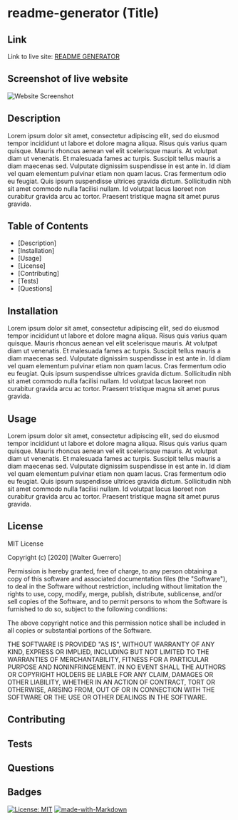 # readme-generator (Title)


## Link
Link to live site: [README GENERATOR](https://  )

## Screenshot of live website

![Website Screenshot](https:// )

## Description

Lorem ipsum dolor sit amet, consectetur adipiscing elit, sed do eiusmod tempor incididunt ut labore et dolore magna aliqua. Risus quis varius quam quisque. Mauris rhoncus aenean vel elit scelerisque mauris. At volutpat diam ut venenatis. Et malesuada fames ac turpis. Suscipit tellus mauris a diam maecenas sed. Vulputate dignissim suspendisse in est ante in. Id diam vel quam elementum pulvinar etiam non quam lacus. Cras fermentum odio eu feugiat. Quis ipsum suspendisse ultrices gravida dictum. Sollicitudin nibh sit amet commodo nulla facilisi nullam. Id volutpat lacus laoreet non curabitur gravida arcu ac tortor. Praesent tristique magna sit amet purus gravida.

## Table of Contents

- [Description]
- [Installation]
- [Usage]
- [License]
- [Contributing]
- [Tests]
- [Questions]

## Installation

Lorem ipsum dolor sit amet, consectetur adipiscing elit, sed do eiusmod tempor incididunt ut labore et dolore magna aliqua. Risus quis varius quam quisque. Mauris rhoncus aenean vel elit scelerisque mauris. At volutpat diam ut venenatis. Et malesuada fames ac turpis. Suscipit tellus mauris a diam maecenas sed. Vulputate dignissim suspendisse in est ante in. Id diam vel quam elementum pulvinar etiam non quam lacus. Cras fermentum odio eu feugiat. Quis ipsum suspendisse ultrices gravida dictum. Sollicitudin nibh sit amet commodo nulla facilisi nullam. Id volutpat lacus laoreet non curabitur gravida arcu ac tortor. Praesent tristique magna sit amet purus gravida.

## Usage

Lorem ipsum dolor sit amet, consectetur adipiscing elit, sed do eiusmod tempor incididunt ut labore et dolore magna aliqua. Risus quis varius quam quisque. Mauris rhoncus aenean vel elit scelerisque mauris. At volutpat diam ut venenatis. Et malesuada fames ac turpis. Suscipit tellus mauris a diam maecenas sed. Vulputate dignissim suspendisse in est ante in. Id diam vel quam elementum pulvinar etiam non quam lacus. Cras fermentum odio eu feugiat. Quis ipsum suspendisse ultrices gravida dictum. Sollicitudin nibh sit amet commodo nulla facilisi nullam. Id volutpat lacus laoreet non curabitur gravida arcu ac tortor. Praesent tristique magna sit amet purus gravida.

## License

MIT License

Copyright (c) [2020] [Walter Guerrero]

Permission is hereby granted, free of charge, to any person obtaining a copy
of this software and associated documentation files (the "Software"), to deal
in the Software without restriction, including without limitation the rights
to use, copy, modify, merge, publish, distribute, sublicense, and/or sell
copies of the Software, and to permit persons to whom the Software is
furnished to do so, subject to the following conditions:

The above copyright notice and this permission notice shall be included in all
copies or substantial portions of the Software.

THE SOFTWARE IS PROVIDED "AS IS", WITHOUT WARRANTY OF ANY KIND, EXPRESS OR
IMPLIED, INCLUDING BUT NOT LIMITED TO THE WARRANTIES OF MERCHANTABILITY,
FITNESS FOR A PARTICULAR PURPOSE AND NONINFRINGEMENT. IN NO EVENT SHALL THE
AUTHORS OR COPYRIGHT HOLDERS BE LIABLE FOR ANY CLAIM, DAMAGES OR OTHER
LIABILITY, WHETHER IN AN ACTION OF CONTRACT, TORT OR OTHERWISE, ARISING FROM,
OUT OF OR IN CONNECTION WITH THE SOFTWARE OR THE USE OR OTHER DEALINGS IN THE
SOFTWARE.

## Contributing

## Tests

## Questions

## Badges

[![License: MIT](https://img.shields.io/badge/License-MIT-yellow.svg)](https://opensource.org/licenses/MIT)
[![made-with-Markdown](https://img.shields.io/badge/Made%20with-Markdown-1f425f.svg)](http://commonmark.org)